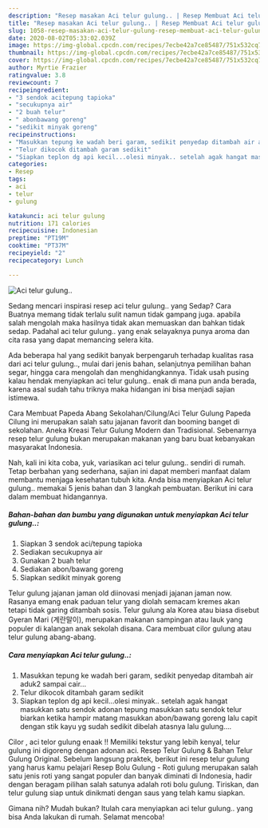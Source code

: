 ```yaml
---
description: "Resep masakan Aci telur gulung.. | Resep Membuat Aci telur gulung.. Yang Enak Banget"
title: "Resep masakan Aci telur gulung.. | Resep Membuat Aci telur gulung.. Yang Enak Banget"
slug: 1058-resep-masakan-aci-telur-gulung-resep-membuat-aci-telur-gulung-yang-enak-banget
date: 2020-08-02T05:33:02.039Z
image: https://img-global.cpcdn.com/recipes/7ecbe42a7ce85487/751x532cq70/aci-telur-gulung-foto-resep-utama.jpg
thumbnail: https://img-global.cpcdn.com/recipes/7ecbe42a7ce85487/751x532cq70/aci-telur-gulung-foto-resep-utama.jpg
cover: https://img-global.cpcdn.com/recipes/7ecbe42a7ce85487/751x532cq70/aci-telur-gulung-foto-resep-utama.jpg
author: Myrtie Frazier
ratingvalue: 3.8
reviewcount: 7
recipeingredient:
- "3 sendok acitepung tapioka"
- "secukupnya air"
- "2 buah telur"
- " abonbawang goreng"
- "sedikit minyak goreng"
recipeinstructions:
- "Masukkan tepung ke wadah beri garam, sedikit penyedap ditambah air aduk2 sampai cair..."
- "Telur dikocok ditambah garam sedikit"
- "Siapkan teplon dg api kecil...olesi minyak.. setelah agak hangat masukkan satu sendok adonan tepung masukkan satu sendok telur biarkan ketika hampir matang masukkan abon/bawang goreng lalu capit dengan stik kayu yg sudah sedikit dibelah atasnya lalu gulung...."
categories:
- Resep
tags:
- aci
- telur
- gulung

katakunci: aci telur gulung 
nutrition: 171 calories
recipecuisine: Indonesian
preptime: "PT19M"
cooktime: "PT37M"
recipeyield: "2"
recipecategory: Lunch

---
```



![Aci telur gulung..](https://img-global.cpcdn.com/recipes/7ecbe42a7ce85487/751x532cq70/aci-telur-gulung-foto-resep-utama.jpg)

Sedang mencari inspirasi resep aci telur gulung.. yang Sedap? Cara Buatnya memang tidak terlalu sulit namun tidak gampang juga. apabila salah mengolah maka hasilnya tidak akan memuaskan dan bahkan tidak sedap. Padahal aci telur gulung.. yang enak selayaknya punya aroma dan cita rasa yang dapat memancing selera kita.

Ada beberapa hal yang sedikit banyak berpengaruh terhadap kualitas rasa dari aci telur gulung.., mulai dari jenis bahan, selanjutnya pemilihan bahan segar, hingga cara mengolah dan menghidangkannya. Tidak usah pusing kalau hendak menyiapkan aci telur gulung.. enak di mana pun anda berada, karena asal sudah tahu triknya maka hidangan ini bisa menjadi sajian istimewa.

Cara Membuat Papeda Abang Sekolahan/Cilung/Aci Telur Gulung Papeda Cilung ini merupakan salah satu jajanan favorit dan booming banget di sekolahan. Aneka Kreasi Telur Gulung Modern dan Tradisional. Sebenarnya resep telur gulung bukan merupakan makanan yang baru buat kebanyakan masyarakat Indonesia.


Nah, kali ini kita coba, yuk, variasikan aci telur gulung.. sendiri di rumah. Tetap berbahan yang sederhana, sajian ini dapat memberi manfaat dalam membantu menjaga kesehatan tubuh kita. Anda bisa menyiapkan Aci telur gulung.. memakai 5 jenis bahan dan 3 langkah pembuatan. Berikut ini cara dalam membuat hidangannya.

<!--inarticleads1-->

##### Bahan-bahan dan bumbu yang digunakan untuk menyiapkan Aci telur gulung..:

1. Siapkan 3 sendok aci/tepung tapioka
1. Sediakan secukupnya air
1. Gunakan 2 buah telur
1. Sediakan  abon/bawang goreng
1. Siapkan sedikit minyak goreng


Telur gulung jajanan jaman old diinovasi menjadi jajanan jaman now. Rasanya emang enak paduan telur yang diolah semacam kremes akan tetapi tidak garing ditambah sosis. Telur gulung ala Korea atau biasa disebut Gyeran Mari (계란말이), merupakan makanan sampingan atau lauk yang populer di kalangan anak sekolah disana. Cara membuat cilor gulung atau telur gulung abang-abang. 

<!--inarticleads2-->

##### Cara menyiapkan Aci telur gulung..:

1. Masukkan tepung ke wadah beri garam, sedikit penyedap ditambah air aduk2 sampai cair...
1. Telur dikocok ditambah garam sedikit
1. Siapkan teplon dg api kecil...olesi minyak.. setelah agak hangat masukkan satu sendok adonan tepung masukkan satu sendok telur biarkan ketika hampir matang masukkan abon/bawang goreng lalu capit dengan stik kayu yg sudah sedikit dibelah atasnya lalu gulung....


Cilor , aci telor gulung enaak !! Memiliki tekstur yang lebih kenyal, telur gulung ini digoreng dengan adonan aci. Resep Telur Gulung &amp; Bahan Telur Gulung Original. Sebelum langsung praktek, berikut ini resep telur gulung yang harus kamu pelajari Resep Bolu Gulung - Roti gulung merupakan salah satu jenis roti yang sangat populer dan banyak diminati di Indonesia, hadir dengan beragam pilihan salah satunya adalah roti bolu gulung. Tiriskan, dan telur gulung siap untuk dinikmati dengan saus yang telah kamu siapkan. 

Gimana nih? Mudah bukan? Itulah cara menyiapkan aci telur gulung.. yang bisa Anda lakukan di rumah. Selamat mencoba!
